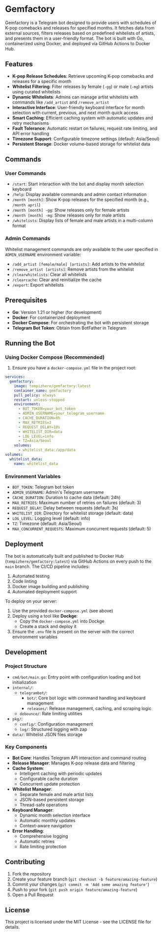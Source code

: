 # Gemfactory

Gemfactory is a Telegram bot designed to provide users with schedules of K-pop comebacks and releases for specified months. It fetches data from external sources, filters releases based on predefined whitelists of artists, and presents them in a user-friendly format. The bot is built with Go, containerized using Docker, and deployed via GitHub Actions to Docker Hub.

## Features

- **K-pop Release Schedules**: Retrieve upcoming K-pop comebacks and releases for a specific month
- **Whitelist Filtering**: Filter releases by female (`-gg`) or male (`-mg`) artists using curated whitelists
- **Dynamic Whitelists**: Admins can manage artist whitelists with commands like `/add_artist` and `/remove_artist`
- **Interactive Interface**: User-friendly keyboard interface for month selection with current, previous, and next month quick access
- **Smart Caching**: Efficient caching system with automatic updates and retry mechanisms
- **Fault Tolerance**: Automatic restart on failures, request rate limiting, and API error handling
- **Timezone Support**: Configurable timezone settings (default: Asia/Seoul)
- **Persistent Storage**: Docker volume-based storage for whitelist data

## Commands

### User Commands

- `/start`: Start interaction with the bot and display month selection keyboard
- `/help`: Display available commands and admin contact information
- `/month [month]`: Show K-pop releases for the specified month (e.g., `/month april`)
- `/month [month] -gg`: Show releases only for female artists
- `/month [month] -mg`: Show releases only for male artists
- `/whitelists`: Display lists of female and male artists in a multi-column format

### Admin Commands

Whitelist management commands are only available to the user specified in `ADMIN_USERNAME` environment variable:

- `/add_artist [female/male] [artists]`: Add artists to the whitelist
- `/remove_artist [artists]`: Remove artists from the whitelist
- `/clearwhitelists`: Clear all whitelists
- `/clearcache`: Clear and reinitialize the cache
- `/export`: Export whitelists

## Prerequisites

- **Go**: Version 1.21 or higher (for development)
- **Docker**: For containerized deployment
- **Docker Compose**: For orchestrating the bot with persistent storage
- **Telegram Bot Token**: Obtain from BotFather in Telegram

## Running the Bot

### Using Docker Compose (Recommended)

1. Ensure you have a `docker-compose.yml` file in the project root:

```yaml
services:
  gemfactory:
    image: tempizhere/gemfactory:latest
    container_name: gemfactory
    pull_policy: always
    restart: unless-stopped
    environment:
      - BOT_TOKEN=your_bot_token
      - ADMIN_USERNAME=your_telegram_username
      - CACHE_DURATION=8h
      - MAX_RETRIES=3
      - REQUEST_DELAY=10s
      - WHITELIST_DIR=data
      - LOG_LEVEL=info
      - TZ=Asia/Seoul
    volumes:
      - whitelist_data:/app/data
volumes:
  whitelist_data:
    name: whitelist_data
```

### Environment Variables

- `BOT_TOKEN`: Telegram bot token
- `ADMIN_USERNAME`: Admin's Telegram username
- `CACHE_DURATION`: Duration to cache data (default: 24h)
- `MAX_RETRIES`: Maximum number of retries on failures (default: 3)
- `REQUEST_DELAY`: Delay between requests (default: 3s)
- `WHITELIST_DIR`: Directory for whitelist storage (default: data)
- `LOG_LEVEL`: Logging level (default: info)
- `TZ`: Timezone (default: Asia/Seoul)
- `MAX_CONCURRENT_REQUESTS`: Maximum concurrent requests (default: 5)

## Deployment

The bot is automatically built and published to Docker Hub (`tempizhere/gemfactory:latest`) via GitHub Actions on every push to the `main` branch. The CI/CD pipeline includes:

1. Automated testing
2. Code linting
3. Docker image building and publishing
4. Automated deployment support

To deploy on your server:

1. Use the provided `docker-compose.yml` (see above)
2. Deploy using a tool like **Dockge**:
   - Copy the `docker-compose.yml` into Dockge
   - Create a stack and deploy it
3. Ensure the `.env` file is present on the server with the correct environment variables

## Development

### Project Structure

- `cmd/bot/main.go`: Entry point with configuration loading and bot initialization
- `internal/`:
  - `telegrambot/`:
    - `bot/`: Core bot logic with command handling and keyboard management
    - `releases/`: Release management, caching, and scraping logic
  - `debounce/`: Rate limiting utilities
- `pkg/`:
  - `config/`: Configuration management
  - `log/`: Structured logging with zap
- `data/`: Whitelist JSON files storage

### Key Components

- **Bot Core**: Handles Telegram API interaction and command routing
- **Release Manager**: Manages K-pop release data and filtering
- **Cache System**:
  - Intelligent caching with periodic updates
  - Configurable cache duration
  - Concurrent update protection
- **Whitelist Manager**:
  - Separate female and male artist lists
  - JSON-based persistent storage
  - Thread-safe operations
- **Keyboard Manager**:
  - Dynamic month selection interface
  - Automatic monthly updates
  - Context-aware navigation
- **Error Handling**:
  - Comprehensive logging
  - Automatic retries
  - Rate limiting protection

## Contributing

1. Fork the repository
2. Create your feature branch (`git checkout -b feature/amazing-feature`)
3. Commit your changes (`git commit -m 'Add some amazing feature'`)
4. Push to your fork (`git push origin feature/amazing-feature`)
5. Open a Pull Request

## License

This project is licensed under the MIT License - see the LICENSE file for details.
